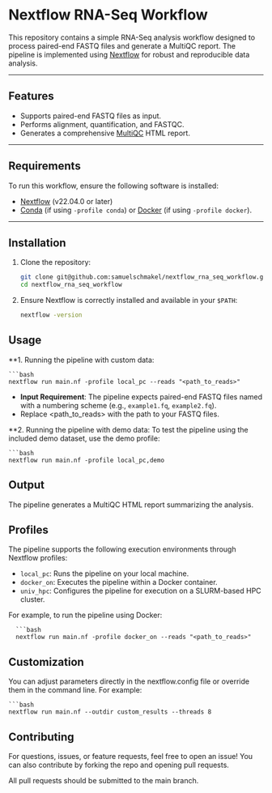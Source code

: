 # **Nextflow RNA-Seq Workflow**

This repository contains a simple RNA-Seq analysis workflow designed to process paired-end FASTQ files and generate a MultiQC report. The pipeline is implemented using [Nextflow](https://www.nextflow.io/) for robust and reproducible data analysis.

---

## **Features**
- Supports paired-end FASTQ files as input.
- Performs alignment, quantification, and FASTQC.
- Generates a comprehensive [MultiQC](https://multiqc.info/) HTML report.

---

## **Requirements**
To run this workflow, ensure the following software is installed:
- [Nextflow](https://www.nextflow.io/docs/latest/getstarted.html) (v22.04.0 or later)
- [Conda](https://docs.conda.io/en/latest/) (if using `-profile conda`) or [Docker](https://www.docker.com/) (if using `-profile docker`).

---

## **Installation**

1. Clone the repository:
   ```bash
   git clone git@github.com:samuelschmakel/nextflow_rna_seq_workflow.git
   cd nextflow_rna_seq_workflow

2. Ensure Nextflow is correctly installed and available in your `$PATH`:
   ```bash
   nextflow -version

## **Usage**

**1. Running the pipeline with custom data:

    ```bash
    nextflow run main.nf -profile local_pc --reads "<path_to_reads>"

- **Input Requirement**: The pipeline expects paired-end FASTQ files named with a numbering scheme (e.g., `example1.fq`, `example2.fq`).
- Replace <path_to_reads> with the path to your FASTQ files.

**2. Running the pipeline with demo data:
To test the pipeline using the included demo dataset, use the demo profile:

    ```bash
    nextflow run main.nf -profile local_pc,demo

## **Output** ##
The pipeline generates a MultiQC HTML report summarizing the analysis.

## **Profiles**
The pipeline supports the following execution environments through Nextflow profiles:
- `local_pc`: Runs the pipeline on your local machine.
- `docker_on`: Executes the pipeline within a Docker container.
- `univ_hpc`: Configures the pipeline for execution on a SLURM-based HPC cluster.

For example, to run the pipeline using Docker: 

      ```bash
      nextflow run main.nf -profile docker_on --reads "<path_to_reads>"

## **Customization**
You can adjust parameters directly in the nextflow.config file or override them in the command line. For example:

    ```bash
    nextflow run main.nf --outdir custom_results --threads 8

## **Contributing**
For questions, issues, or feature requests, feel free to open an issue! You can also contribute by forking the repo and opening pull requests.

All pull requests should be submitted to the main branch.

